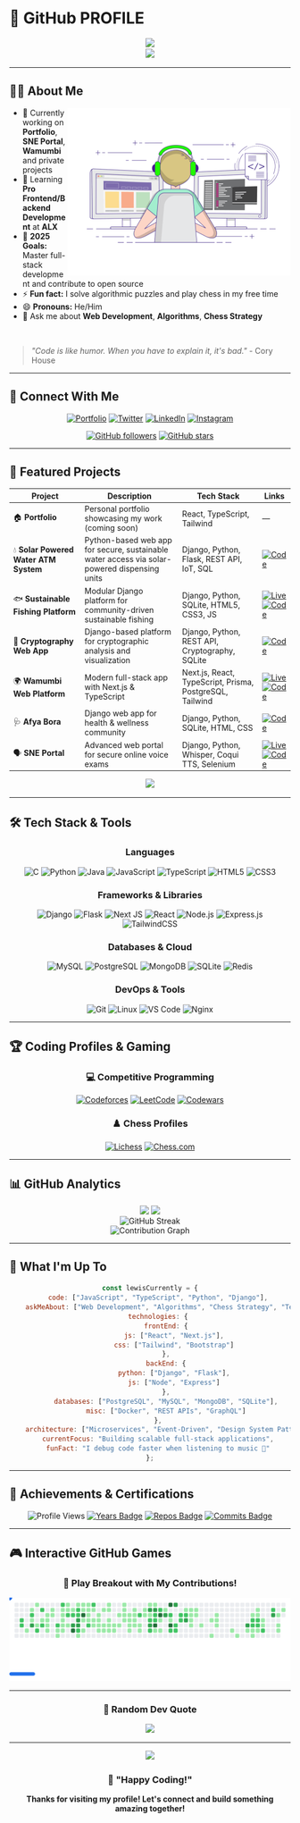 # 🌟 GitHub PROFILE

<div align="center">
  <!-- Animated Header Banner -->
  <img src="https://capsule-render.vercel.app/api?type=waving&color=gradient&customColorList=0,2,2,5,30&height=300&section=header&text=Lewis%20Magangi&fontSize=90&animation=fadeIn&fontAlignY=38" />
</div>

<div align="center">
  
  <!-- Animated Typing Effect -->
  <img src="https://readme-typing-svg.herokuapp.com/?lines=Full-Stack+Web+Developer;ALX+Software+Engineering+Student;Chess+Enthusiast+%26+Problem+Solver;Always+Learning+New+Technologies&font=Fira%20Code&center=true&width=440&height=45&color=f75c7e&vCenter=true&size=22&pause=1000">
  
</div>

---

## 👨‍💻 About Me

<img align="right" alt="Coding" width="400" src="https://raw.githubusercontent.com/devSouvik/devSouvik/master/gif3.gif">

- 🔭 Currently working on **Portfolio**, **SNE Portal**, **Wamumbi** and private projects
- 🌱 Learning **Pro Frontend/Backend Development** at **ALX**
- 🎯 **2025 Goals:** Master full-stack development and contribute to open source
- ⚡ **Fun fact:** I solve algorithmic puzzles and play chess in my free time
- 😄 **Pronouns:** He/Him
- 💬 Ask me about **Web Development**, **Algorithms**, **Chess Strategy**

<br clear="right"/>

> *"Code is like humor. When you have to explain it, it's bad."* - Cory House

---

## 🤝 Connect With Me

<div align="center">


[![Portfolio](https://img.shields.io/badge/Portfolio-FF5722?style=for-the-badge&logo=todoist&logoColor=white)](https://your-portfolio-link.com)
[![Twitter](https://img.shields.io/badge/Twitter-1DA1F2?style=for-the-badge&logo=twitter&logoColor=white)](https://twitter.com/Lewis_Magangi)
[![LinkedIn](https://img.shields.io/badge/LinkedIn-0077B5?style=for-the-badge&logo=linkedin&logoColor=white)](https://linkedin.com/in/lewis-magangi)
[![Instagram](https://img.shields.io/badge/Instagram-E4405F?style=for-the-badge&logo=instagram&logoColor=white)](https://instagram.com/Liquelaliqour)

[![GitHub followers](https://img.shields.io/github/followers/LewisMagangi?label=Follow&style=social)](https://github.com/LewisMagangi)
[![GitHub stars](https://img.shields.io/github/stars/LewisMagangi?label=Stars&style=social)](https://github.com/LewisMagangi)

</div>

---

## 🚀 Featured Projects

<div align="center">

| Project | Description | Tech Stack | Links |
|---------|-------------|------------|-------|
| 🏠 **Portfolio** | Personal portfolio showcasing my work (coming soon) | React, TypeScript, Tailwind | — |
| 💧 **Solar Powered Water ATM System** | Python-based web app for secure, sustainable water access via solar-powered dispensing units | Django, Python, Flask, REST API, IoT, SQL | [![Code](https://img.shields.io/badge/Code-181717?style=flat&logo=github)](https://github.com/LewisMagangi/solar-water-atm) |
| 🐟 **Sustainable Fishing Platform** | Modular Django platform for community-driven sustainable fishing | Django, Python, SQLite, HTML5, CSS3, JS | [![Live](https://img.shields.io/badge/Live-38bdae?style=flat&logo=render&logoColor=white)](https://sustainablefishing.onrender.com/content/home/) [![Code](https://img.shields.io/badge/Code-70a5fd?style=flat&logo=github&logoColor=white)](https://github.com/LewisMagangi/sustainable-fishing) |
| 🔐 **Cryptography Web App** | Django-based platform for cryptographic analysis and visualization | Django, Python, REST API, Cryptography, SQLite | [![Code](https://img.shields.io/badge/Code-181717?style=flat&logo=github)](https://github.com/LewisMagangi/cryptography-web-app) |
| 🌍 **Wamumbi Web Platform** | Modern full-stack app with Next.js & TypeScript | Next.js, React, TypeScript, Prisma, PostgreSQL, Tailwind | [![Live](https://img.shields.io/badge/Live-38bdae?style=flat&logo=vercel&logoColor=white)](https://wamumbi.vercel.app/) [![Code](https://img.shields.io/badge/Code-70a5fd?style=flat&logo=github&logoColor=white)](https://github.com/LewisMagangi/wamumbi) |
| 🩺 **Afya Bora** | Django web app for health & wellness community | Django, Python, SQLite, HTML, CSS | [![Code](https://img.shields.io/badge/Code-181717?style=flat&logo=github)](https://github.com/LewisMagangi/afya-bora) |
| 🗣️ **SNE Portal** | Advanced web portal for secure online voice exams | Django, Python, Whisper, Coqui TTS, Selenium | [![Live](https://img.shields.io/badge/Live-70a5fd?style=flat&logo=render&logoColor=white)](https://sneportal.onrender.com/) [![Code](https://img.shields.io/badge/Code-38bdae?style=flat&logo=github&logoColor=white)](https://github.com/LewisMagangi/sneportal) |

</div>

<div align="center">
  <a href="https://github.com/LewisMagangi?tab=repositories">
    <img src="https://img.shields.io/badge/View%20All%20Projects-181717?style=for-the-badge&logo=github&logoColor=white&labelColor=181717">
  </a>
</div>

---

## 🛠️ Tech Stack & Tools

<div align="center">

### Languages
![C](https://img.shields.io/badge/C-00599C?style=for-the-badge&logo=c&logoColor=white)
![Python](https://img.shields.io/badge/Python-3776AB?style=for-the-badge&logo=python&logoColor=white)
![Java](https://img.shields.io/badge/Java-ED8B00?style=for-the-badge&logo=openjdk&logoColor=white)
![JavaScript](https://img.shields.io/badge/JavaScript-F7DF1E?style=for-the-badge&logo=javascript&logoColor=black)
![TypeScript](https://img.shields.io/badge/TypeScript-007ACC?style=for-the-badge&logo=typescript&logoColor=white)
![HTML5](https://img.shields.io/badge/HTML5-E34F26?style=for-the-badge&logo=html5&logoColor=white)
![CSS3](https://img.shields.io/badge/CSS3-1572B6?style=for-the-badge&logo=css3&logoColor=white)

### Frameworks & Libraries
![Django](https://img.shields.io/badge/Django-092E20?style=for-the-badge&logo=django&logoColor=white)
![Flask](https://img.shields.io/badge/Flask-000000?style=for-the-badge&logo=flask&logoColor=white)
![Next JS](https://img.shields.io/badge/Next-black?style=for-the-badge&logo=next.js&logoColor=white)
![React](https://img.shields.io/badge/React-20232A?style=for-the-badge&logo=react&logoColor=61DAFB)
![Node.js](https://img.shields.io/badge/Node.js-43853D?style=for-the-badge&logo=node.js&logoColor=white)
![Express.js](https://img.shields.io/badge/Express.js-404D59?style=for-the-badge)
![TailwindCSS](https://img.shields.io/badge/Tailwind_CSS-38B2AC?style=for-the-badge&logo=tailwind-css&logoColor=white)

### Databases & Cloud
![MySQL](https://img.shields.io/badge/MySQL-005C84?style=for-the-badge&logo=mysql&logoColor=white)
![PostgreSQL](https://img.shields.io/badge/PostgreSQL-316192?style=for-the-badge&logo=postgresql&logoColor=white)
![MongoDB](https://img.shields.io/badge/MongoDB-4EA94B?style=for-the-badge&logo=mongodb&logoColor=white)
![SQLite](https://img.shields.io/badge/SQLite-07405E?style=for-the-badge&logo=sqlite&logoColor=white)
![Redis](https://img.shields.io/badge/Redis-DC382D?style=for-the-badge&logo=redis&logoColor=white)

### DevOps & Tools
![Git](https://img.shields.io/badge/Git-F05032?style=for-the-badge&logo=git&logoColor=white)
![Linux](https://img.shields.io/badge/Linux-FCC624?style=for-the-badge&logo=linux&logoColor=black)
![VS Code](https://img.shields.io/badge/VS%20Code-007ACC?style=for-the-badge&logo=visual-studio-code&logoColor=white)
![Nginx](https://img.shields.io/badge/Nginx-009639?style=for-the-badge&logo=nginx&logoColor=white)

</div>

---

## 🏆 Coding Profiles & Gaming

<div align="center">

### 💻 Competitive Programming
[![Codeforces](https://img.shields.io/badge/Codeforces-445f9d?style=for-the-badge&logo=Codeforces&logoColor=white)](https://codeforces.com/profile/Liquelaliqour)
[![LeetCode](https://img.shields.io/badge/LeetCode-000000?style=for-the-badge&logo=LeetCode&logoColor=#d16c06)](https://leetcode.com/u/LewisMagangi/)
[![Codewars](https://img.shields.io/badge/Codewars-B1361E?style=for-the-badge&logo=codewars&logoColor=grey)](https://www.codewars.com/users/Liquelaliqour)

### ♟️ Chess Profiles
[![Lichess](https://img.shields.io/badge/Lichess-000000?style=for-the-badge&logo=lichess&logoColor=white)](https://lichess.org/@/Lique)
[![Chess.com](https://img.shields.io/badge/Chess.com-7FA650?style=for-the-badge&logo=chess.com&logoColor=white)](https://www.chess.com/member/Liquelaliqour)

</div>

---

## 📊 GitHub Analytics

<div align="center">
  <img height="180em" src="https://github-readme-stats.vercel.app/api?username=LewisMagangi&show_icons=true&theme=tokyonight&include_all_commits=true&count_private=true&hide_border=true"/>
  <img height="180em" src="https://github-readme-stats.vercel.app/api/top-langs/?username=LewisMagangi&layout=compact&theme=tokyonight&hide_border=true&langs_count=8"/>
</div>

<div align="center">
  <img src="https://streak-stats.demolab.com?user=LewisMagangi&theme=tokyonight&hide_border=true" alt="GitHub Streak" />
</div>

<div align="center">
  <img src="https://github-readme-activity-graph.vercel.app/graph?username=LewisMagangi&theme=tokyo-night&hide_border=true" alt="Contribution Graph" />
</div>

---

## 🎯 What I'm Up To

<div align="center">

```javascript
const lewisCurrently = {
    code: ["JavaScript", "TypeScript", "Python", "Django"],
    askMeAbout: ["Web Development", "Algorithms", "Chess Strategy", "Tech Career"],
    technologies: {
        frontEnd: {
            js: ["React", "Next.js"],
            css: ["Tailwind", "Bootstrap"]
        },
        backEnd: {
            python: ["Django", "Flask"],
            js: ["Node", "Express"]
        },
        databases: ["PostgreSQL", "MySQL", "MongoDB", "SQLite"],
        misc: ["Docker", "REST APIs", "GraphQL"]
    },
    architecture: ["Microservices", "Event-Driven", "Design System Pattern"],
    currentFocus: "Building scalable full-stack applications",
    funFact: "I debug code faster when listening to music 🎵"
};
```

</div>

---

## 🏅 Achievements & Certifications

<div align="center">

![Profile Views](https://komarev.com/ghpvc/?username=LewisMagangi&label=Profile%20views&color=70a5fd&style=flat)
[![Years Badge](https://badges.pufler.dev/years/LewisMagangi)](https://badges.pufler.dev)
[![Repos Badge](https://badges.pufler.dev/repos/LewisMagangi)](https://badges.pufler.dev)
[![Commits Badge](https://badges.pufler.dev/commits/monthly/LewisMagangi)](https://badges.pufler.dev)

</div>

---

## 🎮 Interactive GitHub Games

<div align="center">

### 🧱 Play Breakout with My Contributions!


<picture>
  <source
    media="(prefers-color-scheme: dark)"
    srcset="Images/breakout-dark.svg"
  />
  <source
    media="(prefers-color-scheme: light)"
    srcset="Images/breakout-light.svg"
  />
  <img alt="Breakout Game generated from GitHub contributions" src="Images/breakout-light.svg" />
</picture>

<!-- Snake Game (Hidden) -->
<!-- ### 🐍 Watch the Snake Eat My Contributions! -->
<!-- *This animated snake devours my GitHub contribution squares in real-time* -->
<!-- ![Snake animation](https://github.com/LewisMagangi/LewisMagangi/blob/output/github-contribution-grid-snake.svg) -->

</div>

---

<div align="center">
  
  ### 💭 Random Dev Quote
  ![](https://quotes-github-readme.vercel.app/api?type=horizontal&theme=tokyonight)
  
</div>

---

<div align="center">
  <!-- Footer Wave -->
  <img src="https://capsule-render.vercel.app/api?type=waving&color=gradient&customColorList=0,2,2,5,30&height=120&section=footer&animation=fadeIn" />
  
  ### 🚀 "Happy Coding!" 
  
  **Thanks for visiting my profile! Let's connect and build something amazing together!**
  
</div>
